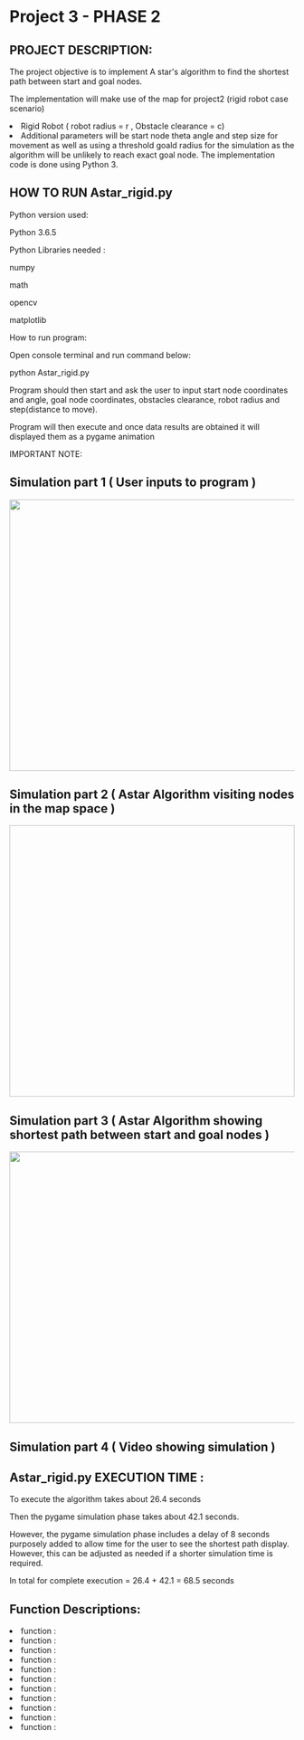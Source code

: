 # Project 3 - PHASE 2

## PROJECT DESCRIPTION:
<p>The project objective is to implement A star's algorithm to find the shortest path between start and goal nodes.
<p>The implementation will make use of the map for project2 (rigid robot case scenario)
<li>Rigid Robot ( robot radius = r , Obstacle clearance = c)</li>
<li>Additional parameters will be start node theta angle and step size for movement as well as using a threshold goald radius for the simulation as the algorithm will be unlikely to reach exact goal node. 
The implementation code is done using Python 3.

## HOW TO RUN Astar_rigid.py
<p>Python version used:
  <p> Python 3.6.5
<p> Python Libraries needed :
  <p> numpy
  <p> math
  <p> opencv
  <p> matplotlib  
<p> How to run program:
  <p>Open console terminal and run command below:
    <p>python Astar_rigid.py
  <p>Program should then start and ask the user to input start node coordinates and angle, goal node coordinates, obstacles clearance, robot radius and step(distance to move).
  <p>Program will then execute and once data results are obtained it will displayed them as a pygame animation 
<p>IMPORTANT NOTE: 

## Simulation part 1 ( User inputs to program )
<image src="https://github.com/gato78/Class-Projects/blob/master/Project3/phase2/Input%20from%20terminal%20.JPEG " width="640" height="480" ></image>

## Simulation part 2 ( Astar Algorithm visiting nodes in the map space )
<image src=" " width="640" height="480" ></image>

## Simulation part 3 ( Astar Algorithm showing shortest path between start and goal nodes )
<image src="https://github.com/gato78/Class-Projects/blob/master/Project3/phase2/optimal%20path.gif " width="640" height="480" ></image>

## Simulation part 4 ( Video showing simulation )

## Astar_rigid.py EXECUTION TIME :
<p>To execute the algorithm takes about 26.4 seconds
<p>Then the pygame simulation phase takes about 42.1 seconds.
<p>However, the pygame simulation phase includes a delay of 8 seconds purposely added to allow time for the user to see the shortest path display. However, this can be adjusted as needed if a shorter simulation time is required.
<p>In total for complete execution = 26.4 + 42.1 = 68.5 seconds

## Function Descriptions:
<li>function :</li>
<li>function :</li>
<li>function :</li>
<li>function :</li>
<li>function :</li>
<li>function :</li>
<li>function :</li>
<li>function :</li>
<li>function :</li>
<li>function :</li>
<li>function : 
